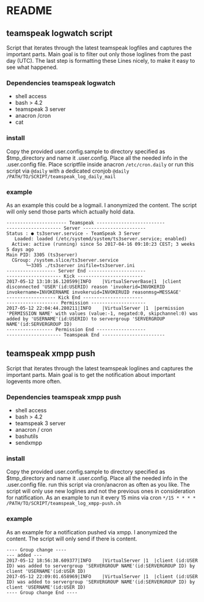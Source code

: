 # README
## teamspeak logwatch script
Script that iterates through the latest teamspeak logfiles and captures the important parts. Main goal is to filter out only those loglines from the past day (UTC). The last step is formatting these Lines nicely, to make it easy to see what happened.

### Dependencies teamspeak logwatch
* shell access
* bash > 4.2
* teamspeak 3 server
* anacron /cron
* cat

### install
Copy the provided user.config.sample to directory specified as $tmp_directory and name it .user.config. Place all the needed info in the .user.config file.
Place scriptfile inside anacron `/etc/cron.daily` or run this script via `@daily` with a dedicated cronjob
`@daily /PATH/TO/SCRIPT/teamspeak_log_daily_mail`

### example
As an example this could be a logmail. I anonymized the content. The script will only send those parts which actually hold data.
```
---------------------- Teamspeak -------------------------
-------------------- Server -----------------------
Status : ● ts3server.service - TeamSpeak 3 Server
   Loaded: loaded (/etc/systemd/system/ts3server.service; enabled)
  Active: active (running) since So 2017-04-16 09:10:23 CEST; 3 weeks 5 days ago
Main PID: 3305 (ts3server)
  CGroup: /system.slice/ts3server.service
       └─3305 ./ts3server inifile=ts3server.ini
------------------ Server End ---------------------
-------------------- Kick ------------------------
2017-05-12 13:10:16.120599|INFO    |VirtualServerBase|1  |client disconnected 'USER'(id:USERID) reason 'invokerid=INVOKERID invokername=INVOKERNAME invokeruid=INVOKERUID reasonmsg=MESSAGE'
------------------ Kick End ----------------------
------------------- Permission --------------------
2017-05-12 22:04:44.280211|INFO    |VirtualServer |1  |permission 'PERMISSION NAME' with values (value:-1, negated:0, skipchannel:0) was added by 'USERNAME'(id:USERID) to servergroup 'SERVERGROUP NAME'(id:SERVERGROUP ID)
----------------- Permission End ------------------
-------------------- Teamspeak End -----------------------
```

## teamspeak xmpp push
Script that iterates through the latest teamspeak loglines and captures the important parts. Main goal is to  get the notification about important logevents more often.

### Dependencies teamspeak xmpp push
* shell access
* bash > 4.2
* teamspeak 3 server
* anacron / cron
* bashutils
* sendxmpp

### install
Copy the provided user.config.sample to directory specified as $tmp_directory and name it .user.config. Place all the needed info in the .user.config file.
run this script via cron/anacron as often as you like. The script will only use new loglines and not the previous ones in consideration for natification.
As an example to run it every 15 mins via cron `*/15 * * * * /PATH/TO/SCRIPT/teamspeak_log_xmpp-push.sh`

### example
As an example for a notification pushed via xmpp. I anonymized the content. The script will only send if there is content.
```
---- Group change ----
--- added ---
2017-05-12 18:56:38.609377|INFO    |VirtualServer |1  |client (id:USER ID) was added to servergroup 'SERVERGROUP NAME'(id:SERVERGROUP ID) by client 'USERNAME'(id:USER ID)
2017-05-12 22:09:01.658969|INFO    |VirtualServer |1  |client (id:USER ID) was added to servergroup 'SERVERGROUP NAME'(id:SERVERGROUP ID) by client 'USERNAME'(id:USER ID)
---- Group change End ----
```
